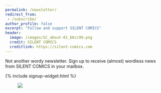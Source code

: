 ```yaml
---
permalink: /newsletter/
redirect_from:
 - /subscribe/
author_profile: false
excerpt: "Follow and support SILENT COMICS"
header:
  image: /images/SC_about-01_66cc99.png
  credit: SILENT COMICS
  creditlink: https://silent-comics.com
---
```


Not another wordy newsletter.
Sign up to receive (almost) wordless news from SILENT COMICS in your mailbox.

{% include signup-widget.html %}

<figure>
<a href="http://eepurl.com/RxmEn"><img src="{{ site.url }}/images/RxmEn.qr.2.png"/></a>
</figure>
